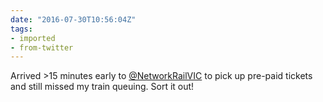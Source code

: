 ```yaml
---
date: "2016-07-30T10:56:04Z"
tags:
- imported
- from-twitter
---
```

Arrived &gt;15 minutes early to [@NetworkRailVIC](/twitter/#/NetworkRailVIC) to pick up pre-paid tickets and still missed my train queuing. Sort it out!
